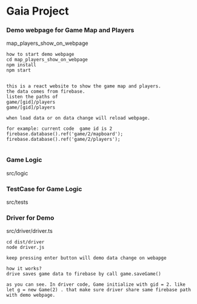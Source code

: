 # Gaia Project





### Demo webpage for Game Map and Players 
map_players_show_on_webpage

```
how to start demo webpage
cd map_players_show_on_webpage
npm install
npm start


```

```
this is a react website to show the game map and players.
the data comes from firebase.
listen the paths of
game/[gid]/players
game/[gid]/players

when load data or on data change will reload webpage.

for example: current code  game id is 2
firebase.database().ref('game/2/mapboard');
firebase.database().ref('game/2/players');


```




### Game Logic

src/logic


### TestCase for Game Logic

src/tests

### Driver for Demo 

src/driver/driver.ts

```
cd dist/driver
node driver.js

keep pressing enter button will demo data change on webapge

how it works?
drive saves game data to firebase by call game.saveGame()

as you can see. In driver code, Game initialize with gid = 2. like  let g = new Game(2) . that make sure driver share same firebase path with demo webpage.


```
